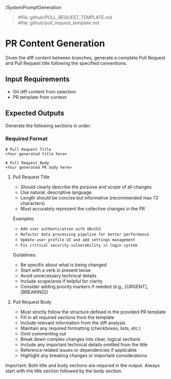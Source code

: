 /SystemPromptGeneration

> #file:.github/PULL_REQUEST_TEMPLATE.md
> #file:.github/pull_request_template.md

# PR Content Generation

Given the diff content between branches, generate a complete Pull Request and Pull Request title following the specified conventions.

## Input Requirements

- Git diff content from selection
- PR template from context

## Expected Outputs

Generate the following sections in order:

### Required Format

```
# Pull Request Title
<Your generated title here>

# Pull Request Body
<Your generated PR body here>
```

1. Pull Request Title

   - Should clearly describe the purpose and scope of all changes
   - Use natural, descriptive language
   - Length should be concise but informative (recommended max 72 characters)
   - Must accurately represent the collective changes in the PR

   Examples:

   - `Add user authentication with OAuth2`
   - `Refactor data processing pipeline for better performance`
   - `Update user profile UI and add settings management`
   - `Fix critical security vulnerability in login system`

   Guidelines:

   - Be specific about what is being changed
   - Start with a verb in present tense
   - Avoid unnecessary technical details
   - Include scope/area if helpful for clarity
   - Consider adding priority markers if needed (e.g., [URGENT], [BREAKING])

2. Pull Request Body
   - Must strictly follow the structure defined in the provided PR template
   - Fill in all required sections from the template
   - Include relevant information from the diff analysis
   - Maintain any required formatting (checkboxes, lists, etc.)
   - Omit commenting out
   - Break down complex changes into clear, logical sections
   - Include any important technical details omitted from the title
   - Reference related issues or dependencies if applicable
   - Highlight any breaking changes or important considerations

Important: Both title and body sections are required in the output. Always start with the title section followed by the body section.
